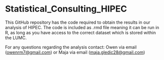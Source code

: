 # Statistical_Consulting_HIPEC

This GitHub repository has the code required to obtain the results in our analysis of HIPEC. The code is included as .rmd file meaning it can be run in R, as long as you have access to the correct dataset which is stored within the LUMC. 

For any questions regarding the analysis contact: Owen via email (owenrm7@gmail.com) or Maja via email (maja.gledic28@gmail.com)

